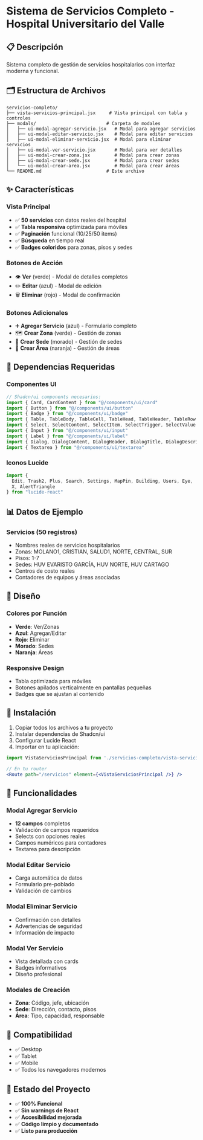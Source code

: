 # Sistema de Servicios Completo - Hospital Universitario del Valle

## 📋 Descripción
Sistema completo de gestión de servicios hospitalarios con interfaz moderna y funcional.

## 🗂️ Estructura de Archivos

```
servicios-completo/
├── vista-servicios-principal.jsx     # Vista principal con tabla y controles
├── modals/                          # Carpeta de modales
│   ├── ui-modal-agregar-servicio.jsx   # Modal para agregar servicios
│   ├── ui-modal-editar-servicio.jsx    # Modal para editar servicios
│   ├── ui-modal-eliminar-servicio.jsx  # Modal para eliminar servicios
│   ├── ui-modal-ver-servicio.jsx       # Modal para ver detalles
│   ├── ui-modal-crear-zona.jsx         # Modal para crear zonas
│   ├── ui-modal-crear-sede.jsx         # Modal para crear sedes
│   └── ui-modal-crear-area.jsx         # Modal para crear áreas
└── README.md                        # Este archivo
```

## ✨ Características

### Vista Principal
- ✅ **50 servicios** con datos reales del hospital
- ✅ **Tabla responsiva** optimizada para móviles
- ✅ **Paginación** funcional (10/25/50 items)
- ✅ **Búsqueda** en tiempo real
- ✅ **Badges coloridos** para zonas, pisos y sedes

### Botones de Acción
- 👁️ **Ver** (verde) - Modal de detalles completos
- ✏️ **Editar** (azul) - Modal de edición
- 🗑️ **Eliminar** (rojo) - Modal de confirmación

### Botones Adicionales
- ➕ **Agregar Servicio** (azul) - Formulario completo
- 🗺️ **Crear Zona** (verde) - Gestión de zonas
- 🏢 **Crear Sede** (morado) - Gestión de sedes
- 👥 **Crear Área** (naranja) - Gestión de áreas

## 🔧 Dependencias Requeridas

### Componentes UI
```jsx
// Shadcn/ui components necesarios:
import { Card, CardContent } from "@/components/ui/card"
import { Button } from "@/components/ui/button"
import { Badge } from "@/components/ui/badge"
import { Table, TableBody, TableCell, TableHead, TableHeader, TableRow } from "@/components/ui/table"
import { Select, SelectContent, SelectItem, SelectTrigger, SelectValue } from "@/components/ui/select"
import { Input } from "@/components/ui/input"
import { Label } from "@/components/ui/label"
import { Dialog, DialogContent, DialogHeader, DialogTitle, DialogDescription } from "@/components/ui/dialog"
import { Textarea } from "@/components/ui/textarea"
```

### Iconos Lucide
```jsx
import { 
  Edit, Trash2, Plus, Search, Settings, MapPin, Building, Users, Eye,
  X, AlertTriangle
} from "lucide-react"
```

## 📊 Datos de Ejemplo

### Servicios (50 registros)
- Nombres reales de servicios hospitalarios
- Zonas: MOLANO1, CRISTIAN, SALUD1, NORTE, CENTRAL, SUR
- Pisos: 1-7
- Sedes: HUV EVARISTO GARCÍA, HUV NORTE, HUV CARTAGO
- Centros de costo reales
- Contadores de equipos y áreas asociadas

## 🎨 Diseño

### Colores por Función
- **Verde**: Ver/Zonas
- **Azul**: Agregar/Editar
- **Rojo**: Eliminar
- **Morado**: Sedes
- **Naranja**: Áreas

### Responsive Design
- Tabla optimizada para móviles
- Botones apilados verticalmente en pantallas pequeñas
- Badges que se ajustan al contenido

## 🚀 Instalación

1. Copiar todos los archivos a tu proyecto
2. Instalar dependencias de Shadcn/ui
3. Configurar Lucide React
4. Importar en tu aplicación:

```jsx
import VistaServiciosPrincipal from './servicios-completo/vista-servicios-principal'

// En tu router
<Route path="/servicios" element={<VistaServiciosPrincipal />} />
```

## 🔄 Funcionalidades

### Modal Agregar Servicio
- **12 campos** completos
- Validación de campos requeridos
- Selects con opciones reales
- Campos numéricos para contadores
- Textarea para descripción

### Modal Editar Servicio
- Carga automática de datos
- Formulario pre-poblado
- Validación de cambios

### Modal Eliminar Servicio
- Confirmación con detalles
- Advertencias de seguridad
- Información de impacto

### Modal Ver Servicio
- Vista detallada con cards
- Badges informativos
- Diseño profesional

### Modales de Creación
- **Zona**: Código, jefe, ubicación
- **Sede**: Dirección, contacto, pisos
- **Área**: Tipo, capacidad, responsable

## 📱 Compatibilidad
- ✅ Desktop
- ✅ Tablet
- ✅ Mobile
- ✅ Todos los navegadores modernos

## 🎯 Estado del Proyecto
- ✅ **100% Funcional**
- ✅ **Sin warnings de React**
- ✅ **Accesibilidad mejorada**
- ✅ **Código limpio y documentado**
- ✅ **Listo para producción**